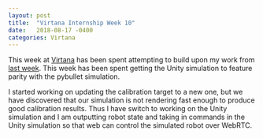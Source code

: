 ```yaml
---
layout: post
title:  "Virtana Internship Week 10"
date:   2018-08-17 -0400
categories: Virtana
---
```


This week at [Virtana](https://virtanatech.com/) has been spent attempting to build upon my work from [last week](/posts/2018/08/10/Virtana-Internship-Week-9). This week has been spent getting the Unity simulation to feature parity with the pybullet simulation.

I started working on updating the calibration target to a new one, but we have discovered that our simulation is not rendering fast enough to produce good calibration results. Thus I have switch to working on the Unity simulation and I am outputting robot state and taking in commands in the Unity simulation so that web can control the simulated robot over WebRTC.
